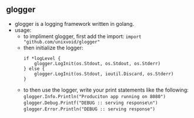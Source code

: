 glogger
-------
- glogger is a logging framework written in golang.  
- usage:  
  - to impliment glogger, first add the import: `import "github.com/unixvoid/glogger"`
  - then initialize the logger:  
    ```
	if *logLevel {  
		glogger.LogInit(os.Stdout, os.Stdout, os.Stderr)  
	} else {  
		glogger.LogInit(os.Stdout, ioutil.Discard, os.Stderr)  
	}
	```  
  - to then use the logger, write your print statements like the following:  
	`glogger.Info.Println("Produciton app running on 8080")`  
    `glogger.Debug.Printf("DEBUG :: serving response\n")`  
    `glogger.Error.Println("DEBUG :: serving response")`  
